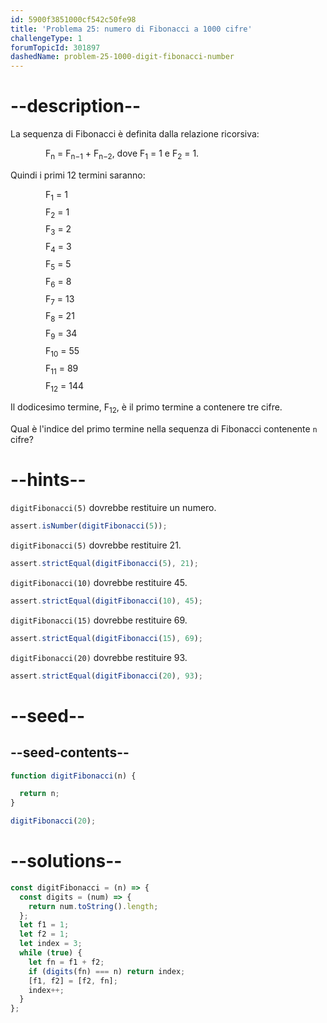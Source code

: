 ```yaml
---
id: 5900f3851000cf542c50fe98
title: 'Problema 25: numero di Fibonacci a 1000 cifre'
challengeType: 1
forumTopicId: 301897
dashedName: problem-25-1000-digit-fibonacci-number
---
```


# --description--

La sequenza di Fibonacci è definita dalla relazione ricorsiva:

<div style='padding-left: 4em;'>F<sub>n</sub> = F<sub>n−1</sub> + F<sub>n−2</sub>, dove F<sub>1</sub> = 1 e F<sub>2</sub> = 1.</div>

Quindi i primi 12 termini saranno:

<div style='padding-left: 4em; display: inline-grid; grid-template-rows: auto; row-gap: 7px;'><div>F<sub>1</sub> = 1</div><div>F<sub>2</sub> = 1</div><div>F<sub>3</sub> = 2</div><div>F<sub>4</sub> = 3</div><div>F<sub>5</sub> = 5</div><div>F<sub>6</sub> = 8</div><div>F<sub>7</sub> = 13</div><div>F<sub>8</sub> = 21</div><div>F<sub>9</sub> = 34</div><div>F<sub>10</sub> = 55</div><div>F<sub>11</sub> = 89</div><div>F<sub>12</sub> = 144</div></div>

Il dodicesimo termine, F<sub>12</sub>, è il primo termine a contenere tre cifre.

Qual è l'indice del primo termine nella sequenza di Fibonacci contenente `n` cifre?

# --hints--

`digitFibonacci(5)` dovrebbe restituire un numero.

```js
assert.isNumber(digitFibonacci(5));
```

`digitFibonacci(5)` dovrebbe restituire 21.

```js
assert.strictEqual(digitFibonacci(5), 21);
```

`digitFibonacci(10)` dovrebbe restituire 45.

```js
assert.strictEqual(digitFibonacci(10), 45);
```

`digitFibonacci(15)` dovrebbe restituire 69.

```js
assert.strictEqual(digitFibonacci(15), 69);
```

`digitFibonacci(20)` dovrebbe restituire 93.

```js
assert.strictEqual(digitFibonacci(20), 93);
```

# --seed--

## --seed-contents--

```js
function digitFibonacci(n) {

  return n;
}

digitFibonacci(20);
```

# --solutions--

```js
const digitFibonacci = (n) => {
  const digits = (num) => {
    return num.toString().length;
  };
  let f1 = 1;
  let f2 = 1;
  let index = 3;
  while (true) {
    let fn = f1 + f2;
    if (digits(fn) === n) return index;
    [f1, f2] = [f2, fn];
    index++;
  }
};
```
